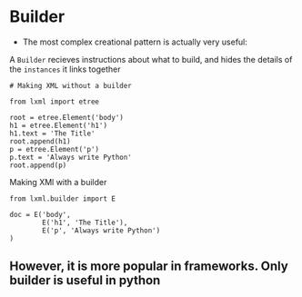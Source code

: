 # Builder

- The most complex creational pattern is actually very useful:

A `Builder` recieves instructions about what to build, and hides the details of the `instances` it links together

```
# Making XML without a builder

from lxml import etree

root = etree.Element('body')
h1 = etree.Element('h1')
h1.text = 'The Title'
root.append(h1)
p = etree.Element('p')
p.text = 'Always write Python'
root.append(p)

```

Making XMl with a builder

```
from lxml.builder import E

doc = E('body',
        E('h1', 'The Title'),
        E('p', 'Always write Python')
)
```


## However, it is more popular in frameworks. Only builder is useful in python